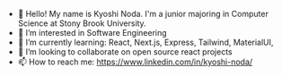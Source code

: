 - 👋 Hello! My name is Kyoshi Noda. I'm a junior majoring in Computer Science at Stony Brook University.
- 👀 I’m interested in Software Engineering
- 🌱 I’m currently learning: React, Next.js, Express, Tailwind, MaterialUI, 
- 💞️ I’m looking to collaborate on open source react projects
- 📫 How to reach me: https://www.linkedin.com/in/kyoshi-noda/

<!---
KyoshiNoda/KyoshiNoda is a ✨ special ✨ repository because its `README.md` (this file) appears on your GitHub profile.
You can click the Preview link to take a look at your changes.
--->
